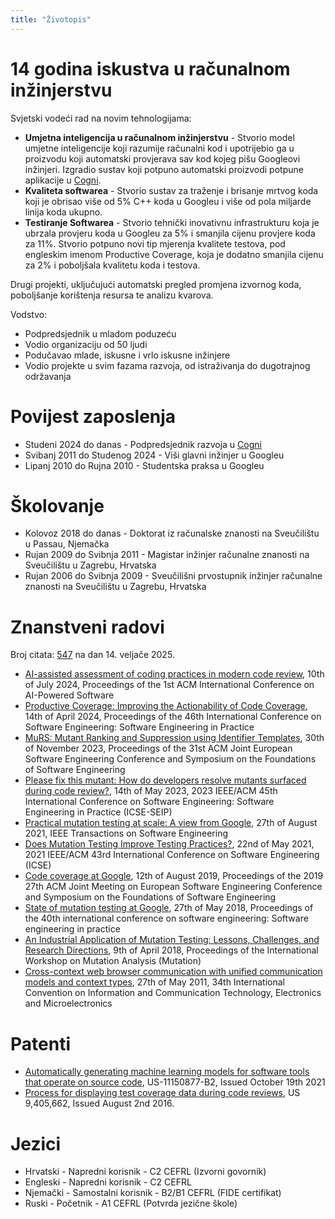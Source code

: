 ```yaml
---
title: "Životopis"
---
```

# 14 godina iskustva u računalnom inžinjerstvu

Svjetski vodeći rad na novim tehnologijama:

*  **Umjetna inteligencija u računalnom inžinjerstvu** - Stvorio model umjetne inteligencije koji
razumije računalni kod i upotrijebio ga u proizvodu koji automatski provjerava sav kod kojeg pišu
Googleovi inžinjeri. Izgradio sustav koji potpuno automatski proizvodi potpune aplikacije u [Cogni](https://www.cogna.co/).
*  **Kvaliteta softwarea** - Stvorio sustav za traženje i brisanje mrtvog koda koji je obrisao više
od 5% C++ koda u Googleu i više od pola miljarde linija koda ukupno.
*  **Testiranje Softwarea** - Stvorio tehnički inovativnu infrastrukturu koja je ubrzala provjeru koda
u Googleu za 5% i smanjila cijenu provjere koda za 11%. Stvorio potpuno novi tip mjerenja kvalitete
testova, pod engleskim imenom Productive Coverage, koja je dodatno smanjila cijenu za 2% i poboljšala
kvalitetu koda i testova.

Drugi projekti, uključujući automatski pregled promjena izvornog koda, poboljšanje korištenja resursa
te analizu kvarova.

Vodstvo:

*  Podpredsjednik u mladom poduzeću
*  Vodio organizaciju od 50 ljudi
*  Podučavao mlade, iskusne i vrlo iskusne inžinjere
*  Vodio projekte u svim fazama razvoja, od istraživanja do dugotrajnog održavanja

# Povijest zaposlenja

*  Studeni 2024 do danas - Podpredsjednik razvoja u [Cogni](https://www.cogna.co/)
*  Svibanj 2011 do Studenog 2024 - Viši glavni inžinjer u Googleu
*  Lipanj 2010 do Rujna 2010 - Studentska praksa u Googleu

# Školovanje

*  Kolovoz 2018 do danas - Doktorat iz računalske znanosti na Sveučilištu u Passau, Njemačka
*  Rujan 2009 do Svibnja 2011 - Magistar inžinjer računalne znanosti na Sveučilištu u Zagrebu, Hrvatska
*  Rujan 2006 do Svibnja 2009 - Sveučilišni prvostupnik inžinjer računalne znanosti na Sveučilištu u Zagrebu, Hrvatska

# Znanstveni radovi

Broj citata: [547](https://scholar.google.com/citations?user=Xy_seyYAAAAJ&hl=en) na dan 14. veljače 2025.

*  [AI-assisted assessment of coding practices in modern code review](https://dl.acm.org/doi/pdf/10.1145/3664646.3665664), 10th of July 2024, Proceedings of the 1st ACM International Conference on AI-Powered Software
*  [Productive Coverage: Improving the Actionability of Code Coverage](https://dl.acm.org/doi/pdf/10.1145/3639477.3639733), 14th of April 2024, Proceedings of the 46th International Conference on Software Engineering: Software Engineering in Practice
*  [MuRS: Mutant Ranking and Suppression using Identifier Templates](https://dl.acm.org/doi/pdf/10.1145/3611643.3613901), 30th of November 2023, Proceedings of the 31st ACM Joint European Software Engineering Conference and Symposium on the Foundations of Software Engineering
*  [Please fix this mutant: How do developers resolve mutants surfaced during code review?](https://homes.cs.washington.edu/~rjust/publ/mutation_testing_resolution_icse_2023.pdf), 14th of May 2023, 2023 IEEE/ACM 45th International Conference on Software Engineering: Software Engineering in Practice (ICSE-SEIP)
*  [Practical mutation testing at scale: A view from Google](https://ieeexplore.ieee.org/iel7/32/9923560/09524503.pdf), 27th of August 2021, IEEE Transactions on Software Engineering
*  [Does Mutation Testing Improve Testing Practices?](https://arxiv.org/pdf/2103.07189), 22nd of May 2021, 2021 IEEE/ACM 43rd International Conference on Software Engineering (ICSE)
*  [Code coverage at Google](https://www.researchgate.net/profile/Marko-Ivankovic/publication/334259697_Code_Coverage_at_Google/links/5d501ea792851cd046b4bf04/Code-Coverage-at-Google.pdf), 12th of August 2019, Proceedings of the 2019 27th ACM Joint Meeting on European Software Engineering Conference and Symposium on the Foundations of Software Engineering
*  [State of mutation testing at Google](https://dl.acm.org/doi/pdf/10.1145/3183519.3183521), 27th of May 2018, Proceedings of the 40th international conference on software engineering: Software engineering in practice
*  [An Industrial Application of Mutation Testing: Lessons, Challenges, and Research Directions](https://www.researchgate.net/profile/Marko-Ivankovic/publication/326499184_An_Industrial_Application_of_Mutation_Testing_Lessons_Challenges_and_Research_Directions/links/5cfa1b0f4585157d1598caf6/An-Industrial-Application-of-Mutation-Testing-Lessons-Challenges-and-Research-Directions.pdf), 9th of April 2018, Proceedings of the International Workshop on Mutation Analysis (Mutation)
*  [Cross-context web browser communication with unified communication models and context types](https://www.bib.irb.hr:8443/510394/download/510394.pmrpc_07.pdf), 27th of May 2011, 34th International Convention on Information and Communication Technology, Electronics and Microelectronics

# Patenti

*  [Automatically generating machine learning models for software tools that operate on source code](https://image-ppubs.uspto.gov/dirsearch-public/print/downloadPdf/11150877), US-11150877-B2, Issued October 19th 2021
*  [Process for displaying test coverage data during code reviews](https://patentimages.storage.googleapis.com/d5/88/18/193a386c969d40/US9405662.pdf), US 9,405,662, Issued August 2nd 2016.

# Jezici

*  Hrvatski - Napredni korisnik - C2 CEFRL (Izvorni govornik)
*  Engleski - Napredni korisnik - C2 CEFRL
*  Njemački - Samostalni korisnik - B2/B1 CEFRL (FIDE certifikat)
*  Ruski - Početnik - A1 CEFRL (Potvrda jezične škole)
